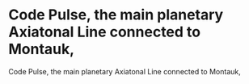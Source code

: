 # Code Pulse, the main planetary Axiatonal Line connected to Montauk,

Code Pulse, the main planetary Axiatonal Line connected to Montauk,